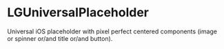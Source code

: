 LGUniversalPlaceholder
======================

Universal iOS placeholder with pixel perfect centered components (image or spinner or/and title or/and button).
